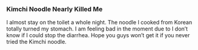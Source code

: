 ### Kimchi Noodle Nearly Killed Me
I almost stay on the toilet a whole night. The noodle I cooked from Korean totally turned my stomach. I am feeling bad in the moment due to I don’t know if I could stop the diarrhea. Hope you guys won’t get it if you never tried the Kimchi noodle.
